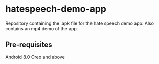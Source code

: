 # hatespeech-demo-app

Repository containing the .apk file for the hate speech demo app. Also contains an mp4 demo of the app.

## Pre-requisites
Android 8.0 Oreo and above
